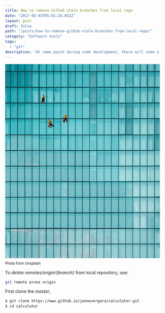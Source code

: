 ```yaml
---
title: How to remove Github stale branches from local repo
date: "2017-05-03T05:01:24.652Z"
layout: post
draft: false
path: "/posts/how-to-remove-github-stale-branches-from-local-repo/"
category: "Software tools"
tags:
  - "git"
description: "At some point during code development, there will come a time to clean history from the local repository. This git tool will do the job."
---
```

![Git branch](./1.jpg)<sub>Photo from Unsplash</sub>

To _delete remotes/origin/{branch}_ from local repository, use:

```sh
git remote prune origin
```

First clone the _master_,
```sh
$ git clone https://www.github.io/jannovergara/calculator.git
$ cd calculator
```